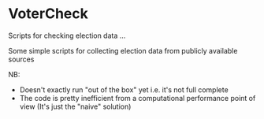 # VoterCheck
Scripts for checking election data ...

Some simple scripts for collecting election data from publicly available sources

NB:
- Doesn't exactly run "out of the box" yet i.e. it's not full complete
- The code is pretty inefficient from a computational performance point of view (It's just the "naive" solution)
